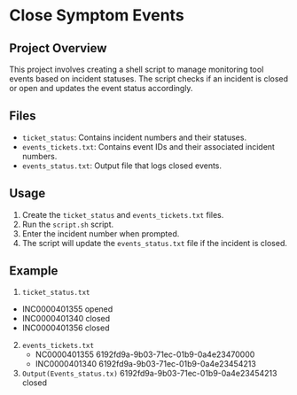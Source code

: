 # Close Symptom Events

## Project Overview

This project involves creating a shell script to manage monitoring tool events based on incident statuses. The script checks if an incident is closed or open and updates the event status accordingly.

## Files

- `ticket_status`: Contains incident numbers and their statuses.
- `events_tickets.txt`: Contains event IDs and their associated incident numbers.
- `events_status.txt`: Output file that logs closed events.

## Usage

1. Create the `ticket_status` and `events_tickets.txt` files.
2. Run the `script.sh` script.
3. Enter the incident number when prompted.
4. The script will update the `events_status.txt` file if the incident is closed.

## Example
1. `ticket_status.txt`
- INC0000401355  opened
- INC0000401340  closed
- INC0000401356  closed
2. `events_tickets.txt`
   - NC0000401355          6192fd9a-9b03-71ec-01b9-0a4e23470000 
   - INC0000401340         6192fd9a-9b03-71ec-01b9-0a4e23454213
3. `Output(Events_status.tx)`
6192fd9a-9b03-71ec-01b9-0a4e23454213    closed
